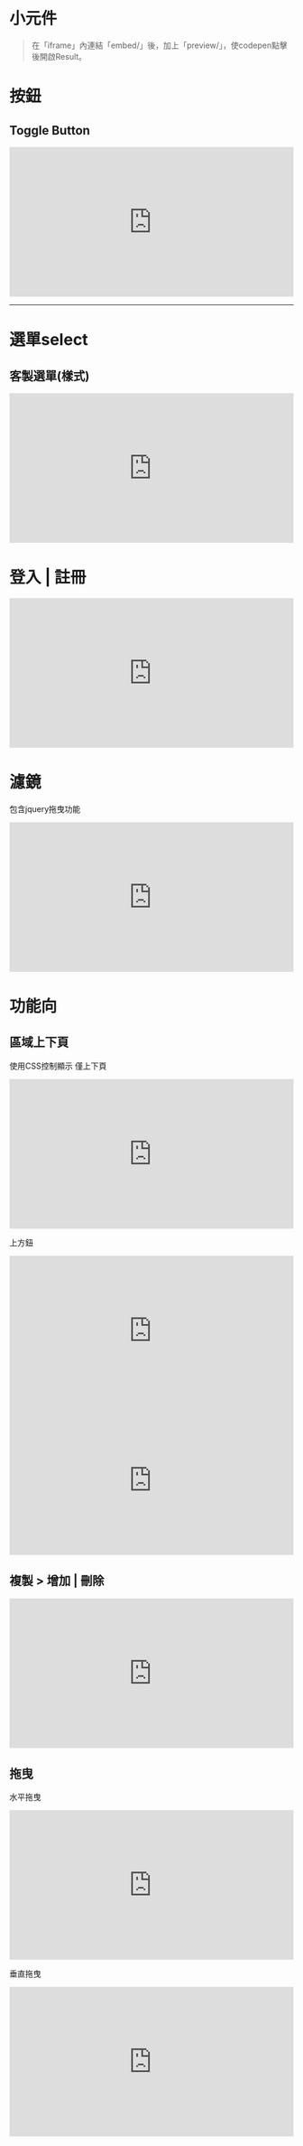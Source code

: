# 小元件
> 在「iframe」內連結「embed/」後，加上「preview/」，使codepen點擊後開啟Result。
# 按鈕
## Toggle Button
<iframe height="265" style="width: 100%;" scrolling="no" title="Toggle Button" src="https://codepen.io/rainingut/embed/pobRvKd?height=265&theme-id=dark&default-tab=css,result" frameborder="no" loading="lazy" allowtransparency="true" allowfullscreen="true">
  See the Pen <a href='https://codepen.io/rainingut/pen/pobRvKd'>Toggle Button</a> by Rainy
  (<a href='https://codepen.io/rainingut'>@rainingut</a>) on <a href='https://codepen.io'>CodePen</a>.
</iframe>

---
# 選單select
## 客製選單(樣式)
<iframe height="265" style="width: 100%;" scrolling="no" title="custom select" src="https://codepen.io/rainingut/embed/zYBNxyM?height=265&theme-id=dark&default-tab=css,result" 
frameborder="no" loading="lazy" allowtransparency="true" allowfullscreen="true">
  See the Pen <a href='https://codepen.io/rainingut/pen/zYBNxyM'>custom select</a> by Rainy
  (<a href='https://codepen.io/rainingut'>@rainingut</a>) on <a href='https://codepen.io'>CodePen</a>.
</iframe>


# 登入 | 註冊
<iframe height="265" style="width: 100%;" scrolling="no" title="fork -  Double slider Sign in/up Form - Desktop Only" src="https://codepen.io/rainingut/embed/MWeJYMB?height=265&theme-id=dark&default-tab=css,result" frameborder="no" loading="lazy" allowtransparency="true" allowfullscreen="true">
  See the Pen <a href='https://codepen.io/rainingut/pen/MWeJYMB'>fork -  Double slider Sign in/up Form - Desktop Only</a> by Rainy
  (<a href='https://codepen.io/rainingut'>@rainingut</a>) on <a href='https://codepen.io'>CodePen</a>.
</iframe>


# 濾鏡
包含jquery拖曳功能
<iframe height="265" style="width: 100%;" scrolling="no" title="fork - drag CSS filter" src="https://codepen.io/rainingut/embed/NWrpKJz?height=265&theme-id=dark&default-tab=css,result" frameborder="no" loading="lazy" allowtransparency="true" allowfullscreen="true">
  See the Pen <a href='https://codepen.io/rainingut/pen/NWrpKJz'>fork - drag CSS filter</a> by Rainy
  (<a href='https://codepen.io/rainingut'>@rainingut</a>) on <a href='https://codepen.io'>CodePen</a>.
</iframe>

# 功能向
## 區域上下頁
使用CSS控制顯示
僅上下頁
<iframe height="265" style="width: 100%;" scrolling="no" title="next page" src="https://codepen.io/rainingut/embed/KKMaZXm?height=265&theme-id=dark&default-tab=html,result" frameborder="no" loading="lazy" allowtransparency="true" allowfullscreen="true">
  See the Pen <a href='https://codepen.io/rainingut/pen/KKMaZXm'>next page</a> by Rainy
  (<a href='https://codepen.io/rainingut'>@rainingut</a>) on <a href='https://codepen.io'>CodePen</a>.
</iframe>

上方鈕
<iframe height="265" style="width: 100%;" scrolling="no" title="next page" src="https://codepen.io/rainingut/embed/ZEOLvJa?height=265&theme-id=dark&default-tab=js,result" frameborder="no" loading="lazy" allowtransparency="true" allowfullscreen="true">
  See the Pen <a href='https://codepen.io/rainingut/pen/ZEOLvJa'>next page</a> by Rainy
  (<a href='https://codepen.io/rainingut'>@rainingut</a>) on <a href='https://codepen.io'>CodePen</a>.
</iframe>
<iframe height="265" style="width: 100%;" scrolling="no" title="next page" src="https://codepen.io/rainingut/embed/BazWBWZ?height=265&theme-id=dark&default-tab=html,result" frameborder="no" loading="lazy" allowtransparency="true" allowfullscreen="true">
  See the Pen <a href='https://codepen.io/rainingut/pen/BazWBWZ'>next page</a> by Rainy
  (<a href='https://codepen.io/rainingut'>@rainingut</a>) on <a href='https://codepen.io'>CodePen</a>.
</iframe>

## 複製 > 增加 | 刪除 
<iframe height="265" style="width: 100%;" scrolling="no" title="clone it" src="https://codepen.io/rainingut/embed/XWKMWZK?height=265&theme-id=dark&default-tab=js,result" frameborder="no" loading="lazy" allowtransparency="true" allowfullscreen="true">
  See the Pen <a href='https://codepen.io/rainingut/pen/XWKMWZK'>clone it</a> by Rainy
  (<a href='https://codepen.io/rainingut'>@rainingut</a>) on <a href='https://codepen.io'>CodePen</a>.
</iframe>

## 拖曳
水平拖曳
<iframe height="265" style="width: 100%;" scrolling="no" title="drag-horizontal" src="https://codepen.io/rainingut/embed/rNLyNyO?height=265&theme-id=dark&default-tab=html,result" frameborder="no" loading="lazy" allowtransparency="true" allowfullscreen="true">
  See the Pen <a href='https://codepen.io/rainingut/pen/rNLyNyO'>drag-horizontal</a> by Rainy
  (<a href='https://codepen.io/rainingut'>@rainingut</a>) on <a href='https://codepen.io'>CodePen</a>.
</iframe>

垂直拖曳
<iframe height="265" style="width: 100%;" scrolling="no" title="drag-vertical" src="https://codepen.io/rainingut/embed/BazWawG?height=265&theme-id=dark&default-tab=html,result" frameborder="no" loading="lazy" allowtransparency="true" allowfullscreen="true">
  See the Pen <a href='https://codepen.io/rainingut/pen/BazWawG'>drag-vertical</a> by Rainy
  (<a href='https://codepen.io/rainingut'>@rainingut</a>) on <a href='https://codepen.io'>CodePen</a>.
</iframe>